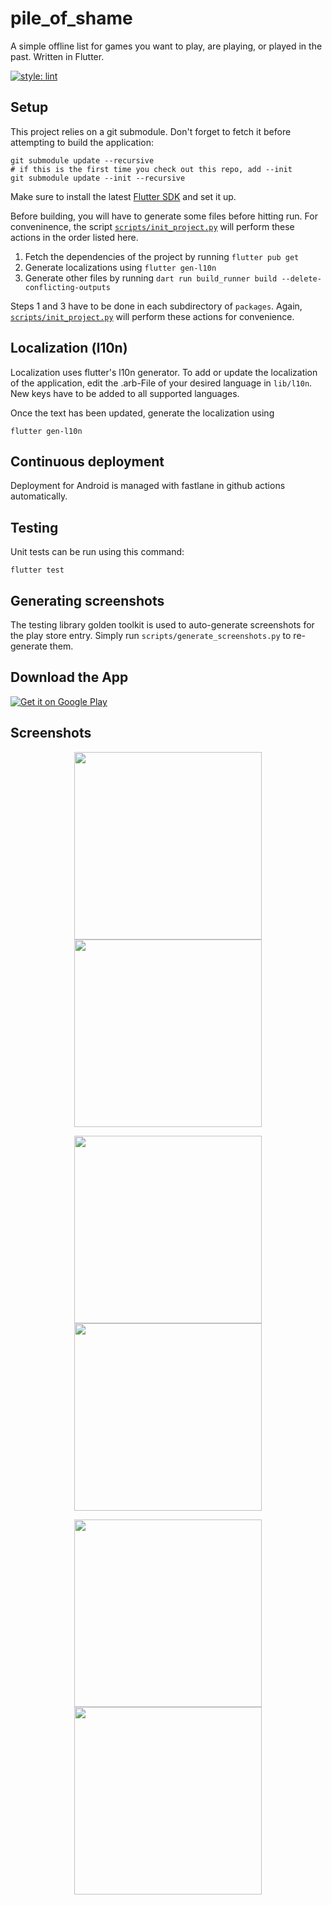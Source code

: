 # pile_of_shame

A simple offline list for games you want to play, are playing, or played in the past.
Written in Flutter.

[![style: lint](https://img.shields.io/badge/style-lint-4BC0F5.svg)](https://pub.dev/packages/lint)

## Setup
This project relies on a git submodule.
Don't forget to fetch it before attempting to build the application:
```shell
git submodule update --recursive
# if this is the first time you check out this repo, add --init
git submodule update --init --recursive
```

Make sure to install the latest [Flutter SDK](https://docs.flutter.dev/get-started/install) and set it up.

Before building, you will have to generate some files before hitting run.
For conveninence, the script [`scripts/init_project.py`](scripts/init_project.py) will perform these actions in the order listed here.
1. Fetch the dependencies of the project by running `flutter pub get`
2. Generate localizations using `flutter gen-l10n`
3. Generate other files by running `dart run build_runner build --delete-conflicting-outputs`

Steps 1 and 3 have to be done in each subdirectory of `packages`.
Again, [`scripts/init_project.py`](scripts/init_project.py) will perform these actions for convenience.

## Localization (l10n)
Localization uses flutter's l10n generator.
To add or update the localization of the application, edit the .arb-File of your desired language in `lib/l10n`.
New keys have to be added to all supported languages.

Once the text has been updated, generate the localization using
```shell
flutter gen-l10n
```

## Continuous deployment
Deployment for Android is managed with fastlane in github actions automatically.

## Testing
Unit tests can be run using this command:
```shell
flutter test
```

## Generating screenshots
The testing library golden toolkit is used to auto-generate screenshots for the play store entry.
Simply run `scripts/generate_screenshots.py` to re-generate them.

## Download the App

<div style="width: 200px">
    <a href='https://play.google.com/store/apps/details?id=org.philipp_guertler.pile_of_shame&pcampaignid=web_share&pcampaignid=pcampaignidMKT-Other-global-all-co-prtnr-py-PartBadge-Mar2515-1'><img alt='Get it on Google Play' src='https://play.google.com/intl/en_us/badges/static/images/badges/en_badge_web_generic.png'/></a>
</div>

## Screenshots

<p align="center">
    <img src="./android/fastlane/metadata/android/en-US/images/phoneScreenshots/1_en-US.png" width="300">
    <img src="./android/fastlane/metadata/android/en-US/images/phoneScreenshots/2_en-US.png" width="300">
</p>
<p align="center">
    <img src="./android/fastlane/metadata/android/en-US/images/phoneScreenshots/3_en-US.png" width="300">
    <img src="./android/fastlane/metadata/android/en-US/images/phoneScreenshots/4_en-US.png" width="300">
<p align="center">
    <img src="./android/fastlane/metadata/android/en-US/images/phoneScreenshots/5_en-US.png" width="300">
    <img src="./android/fastlane/metadata/android/en-US/images/phoneScreenshots/6_en-US.png" width="300">
</p>